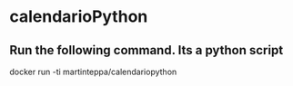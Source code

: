 # calendarioPython

## Run the following command. Its a python script

docker run -ti  martinteppa/calendariopython
